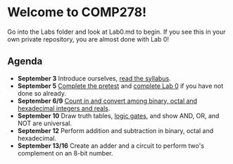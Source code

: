 # Welcome to COMP278!

Go into the Labs folder and look at Lab0.md to begin.
If you see this in your own private repository, you are almost done with Lab 0!

## Agenda

* **September 3** Introduce ourselves, [read the syllabus](https://github.com/lawrancej/COMP278/blob/master/SyllabusCOMP278Lawrance.docx).
* **September 5** [Complete the pretest](https://docs.google.com/forms/d/1VkxOzu9nwzDt4SuFOXCnEMKvP5tulhHJSkN4_cyraCM/viewform) and [complete Lab 0](https://github.com/lawrancej/COMP278/blob/master/Labs/Lab0.md) if you have not done so already.
* **September 6/9** [Count in and convert among binary, octal and hexadecimal integers and reals](https://github.com/lawrancej/COMP278/blob/master/Labs/Lab1.md).
* **September 10** Draw truth tables, [logic gates](https://docs.google.com/forms/d/1K0-eoZBi5kZnt5w14y3PucNQbFNBK5WVh26-oJsNlXQ/viewform), and show AND, OR, and NOT are universal.
* **September 12** Perform addition and subtraction in binary, octal and hexadecimal.
* **September 13/16** Create an adder and a circuit to perform two's complement on an 8-bit number.